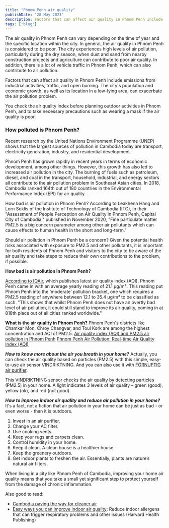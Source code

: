 ```yaml
---
title: "Phnom Penh air quality"
publishDate: "28 May 2023"
description: Factors that can affect air quality in Phnom Penh include emissions
tags: ["blog"]
---
```


The air quality in Phnom Penh can vary depending on the time of year and the specific location within the city. In general, the air quality in Phnom Penh is considered to be poor. The city experiences high levels of air pollution, particularly during the dry season, when dust and sand from nearby construction projects and agriculture can contribute to poor air quality. In addition, there is a lot of vehicle traffic in Phnom Penh, which can also contribute to air pollution.

Factors that can affect air quality in Phnom Penh include emissions from industrial activities, traffic, and open burning. The city's population and economic growth, as well as its location in a low-lying area, can exacerbate the air pollution problem.

You check the air quality index before planning outdoor activities in Phnom Penh, and to take necessary precautions such as wearing a mask if the air quality is poor.

### How polluted is Phnom Penh?

Recent research by the United Nations Environment Programme (UNEP) shows that the largest sources of pollution in Cambodia today are transport, electricity generation, industry, and residential development.

Phnom Penh has grown rapidly in recent years in terms of economic development, among other things. However, this growth has also led to increased air pollution in the city. The burning of fuels such as petroleum, diesel, and coal in the transport, household, industrial, and energy sectors all contribute to the air pollution problem in Southeast Asian cities. In 2018, Cambodia ranked 164th out of 180 countries in the Environmental Performance Index (EPI) for air quality.

How bad is air pollution in Phnom Penh? According to Leakhena Hang and Lorn Soklis of the Institute of Technology of Cambodia (ITC), in their "Assessment of People Perception on Air Quality in Phnom Penh, Capital City of Cambodia," published in November 2020, "Fine particulate matter PM2.5 is a big concern parameter among other air pollutants which can cause effects to human health in the short and long-term."

Should air pollution in Phnom Penh be a concern? Given the potential health risks associated with exposure to PM2.5 and other pollutants, it is important for both residents of Phnom Penh and visitors to the city to be aware of the air quality and take steps to reduce their own contributions to the problem, if possible.

**How bad is air pollution in Phnom Penh?**

[According to IQAir](https://www.iqair.com/air-quality-map/cambodia/phnom-penh), which publishes latest air quality index (AQI), Phnom Penh came in with an average yearly reading of 21.1 μg/m³. This reading put Phnom Penh into the ‘moderate’ pollution bracket, one which requires a PM2.5 reading of anywhere between 12.1 to 35.4 μg/m³ to be classified as such. "This shows that whilst Phnom Penh does not have an overtly bad level of air pollution, it could still stand to improve its air quality, coming in at 818th place out of all cities ranked worldwide."

**What is the air quality in Phnom Penh?** Phnom Penh's districts like Chamkar Mon, Chroy Changvar, and Toul Kork are among the highest concentration and AQI of PM2.5. [Air quality index (AQI) and PM2.5 air pollution in Phnom Penh](https://www.iqair.com/cambodia/phnom-penh) [Phnom Penh Air Pollution: Real-time Air Quality Index (AQI)](https://aqicn.org/city/phnom-penh/)

**_How to know more about the air you breath in your home?_** Actually, you can check the air quality based on particles (PM2.5) with this simple, easy-to-use air sensor VINDRIKTNING. And you can also use it with [FÖRNUFTIG air purifier](https://sweetmemorystore.com/product/air-purifier-fornuftig/).

This VINDRIKTNING sensor checks the air quality by detecting particles (PM2.5) in your home. A light indicates 3 levels of air quality – green (good), yellow (ok), and red (not good).

**_How to improve indoor air quality and reduce air pollution in your home?_** It's a fact, not a fiction that air pollution in your home can be just as bad - or even worse - than it is outdoors.

1. Invest in an air purifier.
2. Change your AC filter.
3. Use cooking vents.
4. Keep your rugs and carpets clean.
5. Control humidity in your home.
6. Keep it clean. A clean house is a healthier house.
7. Keep the greenery outdoors.
8. Get indoor plants to freshen the air. Essentially, plants are nature’s natural air filters.

When living in a city like Phnom Penh of Cambodia, improving your home air quality means that you take a small yet significant step to protect yourself from the damage of chronic inflammation.

Also good to read:

- [Cambodia paving the way for cleaner air](https://www.unep.org/news-and-stories/story/cambodia-paving-way-cleaner-air)
- [Easy ways you can improve indoor air quality](https://www.health.harvard.edu/staying-healthy/easy-ways-you-can-improve-indoor-air-quality): Reduce indoor allergens that can trigger respiratory problems and other issues (Harvard Health Publishing)
